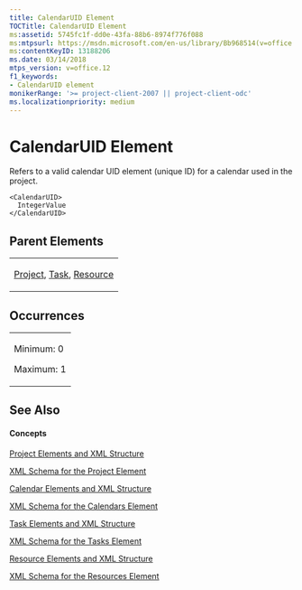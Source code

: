 ```yaml
---
title: CalendarUID Element
TOCTitle: CalendarUID Element
ms:assetid: 5745fc1f-dd0e-43fa-88b6-8974f776f088
ms:mtpsurl: https://msdn.microsoft.com/en-us/library/Bb968514(v=office.12)
ms:contentKeyID: 13188206
ms.date: 03/14/2018
mtps_version: v=office.12
f1_keywords:
- CalendarUID element
monikerRange: '>= project-client-2007 || project-client-odc'
ms.localizationpriority: medium
---
```


# CalendarUID Element




Refers to a valid calendar UID element (unique ID) for a calendar used in the project.

    <CalendarUID>
      IntegerValue
    </CalendarUID>

## Parent Elements

<table>
<colgroup>
<col style="width: 100%" />
</colgroup>
<tbody>
<tr class="odd">
<td><p><a href="project-element.md">Project</a>, <a href="task-element.md">Task</a>, <a href="resource-element.md">Resource</a></p></td>
</tr>
</tbody>
</table>

## Occurrences

<table>
<colgroup>
<col style="width: 100%" />
</colgroup>
<tbody>
<tr class="odd">
<td><p>Minimum: 0</p>
<p>Maximum: 1</p></td>
</tr>
</tbody>
</table>

## See Also

#### Concepts

[Project Elements and XML Structure](project-elements-and-xml-structure.md)

[XML Schema for the Project Element](xml-schema-for-the-project-element.md)

[Calendar Elements and XML Structure](calendar-elements-and-xml-structure.md)

[XML Schema for the Calendars Element](xml-schema-for-the-calendars-element.md)

[Task Elements and XML Structure](task-elements-and-xml-structure.md)

[XML Schema for the Tasks Element](xml-schema-for-the-tasks-element.md)

[Resource Elements and XML Structure](resource-elements-and-xml-structure.md)

[XML Schema for the Resources Element](xml-schema-for-the-resources-element.md)

